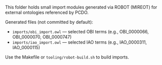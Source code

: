 This folder holds small import modules generated via ROBOT (MIREOT) for external ontologies referenced by PCDO.

Generated files (not committed by default):
- `imports/obi_import.owl` — selected OBI terms (e.g., OBI_0000066, OBI_0000070, OBI_0000747)
- `imports/iao_import.owl` — selected IAO terms (e.g., IAO_0000311, IAO_0000115)

Use the Makefile or `tooling/robot-build.sh` to build imports.
